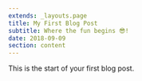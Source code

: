 ```yaml
---
extends: _layouts.page
title: My First Blog Post
subtitle: Where the fun begins 😎! 
date: 2018-09-09
section: content
---
```


This is the start of your first blog post.
